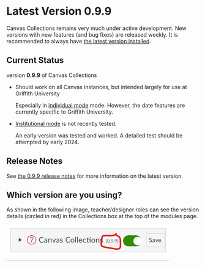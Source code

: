 # Latest Version **0.9.9**

Canvas Collections remains very much under active development. New versions with new features (and bug fixes) are released weekly. It is recommended to always have [the latest version installed](./getting-started/install/types-pre-requisites.md).

## Current Status

version **0.9.9** of Canvas Collections

- Should work on all Canvas instances, but intended largely for use at Griffith University

    Especially in [individual mode](./getting-started/install/individual.md) mode. However, the date features are currently specific to Griffith University.

- [Institutional mode](./getting-started/install/institutional.md) is not recently tested.

	An early version was tested and worked. A detailed test should be attempted by early 2024.

## Release Notes

See [the 0.9.9 release notes](https://github.com/djplaner/canvas-collections/releases/tag/v0.9.8) for more information on the latest version.

## Which version are you using?

As shown in the following image, teacher/designer roles can see the version details (circled in red) in the Collections box at the top of the modules page.

![](pics/version.png)  
